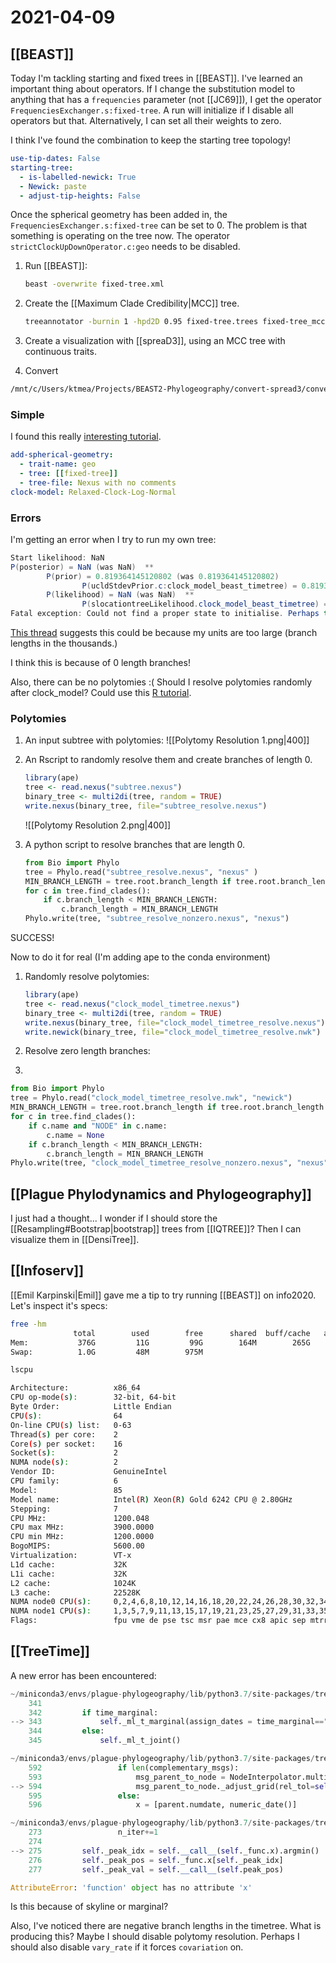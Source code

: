 # 2021-04-09

## [[BEAST]]

Today I'm tackling starting and fixed trees in [[BEAST]]. I've learned an important thing about operators. If I change the substitution model to anything that has a ```frequencies``` parameter (not [[JC69]]), I get the operator ```FrequenciesExchanger.s:fixed-tree```. A run will initialize if I disable all operators but that. Alternatively, I can set all their weights to zero.

I think I've found the combination to keep the starting tree topology!
```yaml
use-tip-dates: False
starting-tree:
  - is-labelled-newick: True
  - Newick: paste
  - adjust-tip-heights: False
```

Once the spherical geometry has been added in, the ```FrequenciesExchanger.s:fixed-tree``` can be set to 0. The problem is that something is operating on the tree now. The operator ```strictClockUpDownOperator.c:geo``` needs to be disabled.

1. Run [[BEAST]]:

	```bash
	beast -overwrite fixed-tree.xml
	```
	
1. Create the [[Maximum Clade Credibility|MCC]] tree.

	```bash
	treeannotator -burnin 1 -hpd2D 0.95 fixed-tree.trees fixed-tree_mcc-hpd95.nex
	```

1. Create a visualization with [[spreaD3]], using an MCC tree with continuous traits.

1. Convert

```bash
/mnt/c/Users/ktmea/Projects/BEAST2-Phylogeography/convert-spread3/convert-spread3.sh
```

### Simple

I found this really [interesting tutorial](https://github.com/BEAST2-Dev/beast-geo/blob/master/doc/tutorial/phylogeography_transform.tex).

```yaml
add-spherical-geometry:
  - trait-name: geo
  - tree: [[fixed-tree]]
  - tree-file: Nexus with no comments
clock-model: Relaxed-Clock-Log-Normal
```

### Errors

I'm getting an error when I try to run my own tree:

```java
Start likelihood: NaN
P(posterior) = NaN (was NaN)  **
        P(prior) = 0.819364145120802 (was 0.819364145120802)
                P(ucldStdevPrior.c:clock_model_beast_timetree) = 0.819364145120802 (was 0.819364145120802)
        P(likelihood) = NaN (was NaN)  **
                P(slocationtreeLikelihood.clock_model_beast_timetree) = NaN (was NaN)  **
Fatal exception: Could not find a proper state to initialise. Perhaps try another seed.
```

[This thread](https://www.beast2.org/2018/07/04/fatal-errors.html) suggests this could be because my units are too large (branch lengths in the thousands.)

I think this is because of 0 length branches!

Also, there can be no polytomies :( Should I resolve polytomies randomly after clock_model? Could use this [R tutorial](http://www.r-phylo.org/wiki/HowTo/DataTreeManipulation#How_can_I_resolve_polytomies_in_my_phylogeny.3F).

### Polytomies

1. An input subtree with polytomies:
	![[Polytomy Resolution 1.png|400]]
1. An Rscript to randomly resolve them and create branches of length 0.

	```R
	library(ape)  
	tree <- read.nexus("subtree.nexus")
	binary_tree <- multi2di(tree, random = TRUE)
	write.nexus(binary_tree, file="subtree_resolve.nexus")
	```

	![[Polytomy Resolution 2.png|400]]
1. A python script to resolve branches that are length 0.
	```python
	from Bio import Phylo
	tree = Phylo.read("subtree_resolve.nexus", "nexus" )
	MIN_BRANCH_LENGTH = tree.root.branch_length if tree.root.branch_length != 0 else 0.001
	for c in tree.find_clades():
		if c.branch_length < MIN_BRANCH_LENGTH:
			c.branch_length = MIN_BRANCH_LENGTH
	Phylo.write(tree, "subtree_resolve_nonzero.nexus", "nexus")		
	```

SUCCESS!

Now to do it for real (I'm adding ape to the conda environment)

1. Randomly resolve polytomies:
	```R
	library(ape)  
	tree <- read.nexus("clock_model_timetree.nexus")
	binary_tree <- multi2di(tree, random = TRUE)
	write.nexus(binary_tree, file="clock_model_timetree_resolve.nexus")
	write.newick(binary_tree, file="clock_model_timetree_resolve.nwk")
	```

1. Resolve zero length branches:
2. 
```python
from Bio import Phylo
tree = Phylo.read("clock_model_timetree_resolve.nwk", "newick")
MIN_BRANCH_LENGTH = tree.root.branch_length if tree.root.branch_length != 0 else 0.001
for c in tree.find_clades():
	if c.name and "NODE" in c.name:
		c.name = None
	if c.branch_length < MIN_BRANCH_LENGTH:
		c.branch_length = MIN_BRANCH_LENGTH
Phylo.write(tree, "clock_model_timetree_resolve_nonzero.nexus", "nexus")			
```

## [[Plague Phylodynamics and Phylogeography]]

I just had a thought... I wonder if I should store the [[Resampling#Bootstrap|bootstrap]] trees from [[IQTREE]]? Then I can visualize them in [[DensiTree]].

## [[Infoserv]]

[[Emil Karpinski|Emil]] gave me a tip to try running [[BEAST]] on info2020. Let's inspect it's specs:

```bash
free -hm
              total        used        free      shared  buff/cache   available
Mem:           376G         11G         99G        164M        265G        364G
Swap:          1.0G         48M        975M
```

```bash
lscpu

Architecture:          x86_64
CPU op-mode(s):        32-bit, 64-bit
Byte Order:            Little Endian
CPU(s):                64
On-line CPU(s) list:   0-63
Thread(s) per core:    2
Core(s) per socket:    16
Socket(s):             2
NUMA node(s):          2
Vendor ID:             GenuineIntel
CPU family:            6
Model:                 85
Model name:            Intel(R) Xeon(R) Gold 6242 CPU @ 2.80GHz
Stepping:              7
CPU MHz:               1200.048
CPU max MHz:           3900.0000
CPU min MHz:           1200.0000
BogoMIPS:              5600.00
Virtualization:        VT-x
L1d cache:             32K
L1i cache:             32K
L2 cache:              1024K
L3 cache:              22528K
NUMA node0 CPU(s):     0,2,4,6,8,10,12,14,16,18,20,22,24,26,28,30,32,34,36,38,40,42,44,46,48,50,52,54,56,58,60,62
NUMA node1 CPU(s):     1,3,5,7,9,11,13,15,17,19,21,23,25,27,29,31,33,35,37,39,41,43,45,47,49,51,53,55,57,59,61,63
Flags:                 fpu vme de pse tsc msr pae mce cx8 apic sep mtrr pge mca cmov pat pse36 clflush dts acpi mmx fxsr sse sse2 ss ht tm pbe syscall nx pdpe1gb rdtscp lm constant_tsc art arch_perfmon pebs bts rep_good nopl xtopology nonstop_tsc aperfmperf eagerfpu pni pclmulqdq dtes64 monitor ds_cpl vmx smx est tm2 ssse3 sdbg fma cx16 xtpr pdcm pcid dca sse4_1 sse4_2 x2apic movbe popcnt tsc_deadline_timer aes xsave avx f16c rdrand lahf_lm abm 3dnowprefetch epb cat_l3 cdp_l3 invpcid_single intel_ppin intel_pt ssbd mba ibrs ibpb stibp ibrs_enhanced tpr_shadow vnmi flexpriority ept vpid fsgsbase tsc_adjust bmi1 hle avx2 smep bmi2 erms invpcid rtm cqm mpx rdt_a avx512f avx512dq rdseed adx smap clflushopt clwb avx512cd avx512bw avx512vl xsaveopt xsavec xgetbv1 cqm_llc cqm_occup_llc cqm_mbm_total cqm_mbm_local dtherm ida arat pln pts pku ospke avx512_vnni md_clear spec_ctrl intel_stibp flush_l1d arch_capabilities
```

## [[TreeTime]]

A new error has been encountered:

```python
~/miniconda3/envs/plague-phylogeography/lib/python3.7/site-packages/treetime/clock_tree.py in make_time_tree(self, time_marginal, clock_rate, **kwargs)
    341 
    342         if time_marginal:
--> 343             self._ml_t_marginal(assign_dates = time_marginal=="assign")
    344         else:
    345             self._ml_t_joint()

~/miniconda3/envs/plague-phylogeography/lib/python3.7/site-packages/treetime/clock_tree.py in _ml_t_marginal(self, assign_dates)
    592                 if len(complementary_msgs):
    593                     msg_parent_to_node = NodeInterpolator.multiply(complementary_msgs)
--> 594                     msg_parent_to_node._adjust_grid(rel_tol=self.rel_tol_prune)
    595                 else:
    596                     x = [parent.numdate, numeric_date()]

~/miniconda3/envs/plague-phylogeography/lib/python3.7/site-packages/treetime/distribution.py in _adjust_grid(self, rel_tol, yc)
    273                 n_iter+=1
    274 
--> 275         self._peak_idx = self.__call__(self._func.x).argmin()
    276         self._peak_pos = self._func.x[self._peak_idx]
    277         self._peak_val = self.__call__(self.peak_pos)

AttributeError: 'function' object has no attribute 'x'
```

Is this because of skyline or marginal?

Also, I've noticed there are negative branch lengths in the timetree. What is producing this? Maybe I should disable polytomy resolution. Perhaps I should also disable ```vary_rate``` if it forces ```covariation``` on.
